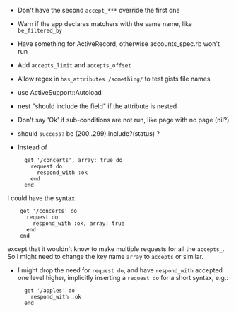 * Don't have the second `accept_***` override the first one
* Warn if the app declares matchers with the same name, like `be_filtered_by`
* Have something for ActiveRecord, otherwise accounts_spec.rb won't run
* Add `accepts_limit` and `accepts_offset`
* Allow regex in `has_attributes /something/` to test gists file names
* use ActiveSupport::Autoload
* nest "should include the field" if the attribute is nested
* Don't say 'Ok' if sub-conditions are not run, like page with no page (nil?)
* should `success?` be (200..299).include?(status) ?
* Instead of

        get '/concerts', array: true do
          request do
            respond_with :ok
          end
        end
I could have the syntax

        get '/concerts' do
          request do
            respond_with :ok, array: true
          end
        end
except that it wouldn't know to make multiple requests for all the `accepts_`.
So I might need to change the key name `array` to `accepts` or similar.
* I might drop the need for `request do`, and have `respond_with` accepted one
level higher, implicitly inserting a `request do` for a short syntax, e.g.:

        get '/apples' do
          respond_with :ok
        end
